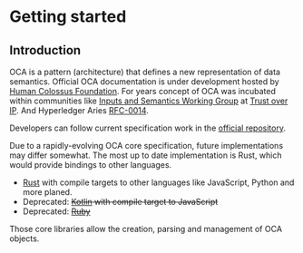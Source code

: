 # Getting started

## Introduction

OCA is a pattern (architecture) that defines a new representation of data
semantics. Official OCA documentation is under development hosted by [Human
Colossus Foundation](https://humancolossus.foundation). For years concept of OCA
was incubated within communities like [Inputs and Semantics Working
Group](https://wiki.trustoverip.org/display/HOME/Inputs+and+Semantics+Working+Group)
at [Trust over
IP](https://trustoverip.org/working-groups/decentralized-semantics/). And
Hyperledger Aries
[RFC-0014](https://github.com/hyperledger/aries-rfcs/tree/main/concepts/0013-overlays).

Developers can follow current specification work in the [official
repository](https://the-human-colossus-foundation.github.io/oca-spec/).

Due to a rapidly-evolving OCA core specification, future implementations may
differ somewhat. The most up to date implementation is Rust, which would provide
bindings to other languages.

- [Rust](https://github.com/THCLab/oca-rust) with compile targets to other
  languages like JavaScript, Python and more planed.
- Deprecated: ~~[Kotlin](https://github.com/THCLab/oca-kotlin) with compile target to JavaScript~~
- Deprecated: ~~[Ruby](https://github.com/THCLab/oca-ruby)~~

Those core libraries allow the creation, parsing and management of OCA objects.
